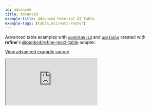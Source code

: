 ```yaml
---
id: advanced
title: Advanced
example-title: Advanced Material UI Table
example-tags: [table,muireact-router]
---
```



Advanced table examples with [`useDataGrid`](/api-reference/mui/hooks/useDataGrid.md) and [`useTable`](https://react-table.tanstack.com/) created with **refine**'s [@pankod/refine-react-table](https://github.com/refinedev/refine/tree/master/packages/react-table) adapter. 

[View advanced example source](https://github.com/refinedev/refine/tree/master/examples/table-mui-advanced)

<iframe loading="lazy" src="https://stackblitz.com/github/refinedev/refine/tree/master/examples/table-mui-advanced?embed=1&view=preview&theme=dark&preset=node&ctl=1"
    style={{width: "100%", height:"80vh", border: "0px", borderRadius: "8px", overflow:"hidden"}}
    title="refine-use-data-grid-example"
></iframe>
